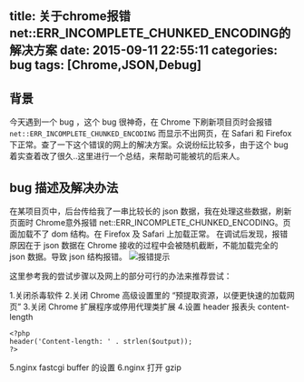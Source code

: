 title: 关于chrome报错net::ERR_INCOMPLETE_CHUNKED_ENCODING的解决方案
date: 2015-09-11 22:55:11
categories: bug
tags: [Chrome,JSON,Debug]
---

## 背景
今天遇到一个 bug ，这个 bug 很神奇，在 Chrome 下刷新项目页时会报错 `net::ERR_INCOMPLETE_CHUNKED_ENCODING` 而显示不出网页，在 Safari 和 Firefox 下正常。查了一下这个错误的网上的解决方案。众说纷纭比较多，由于这个 bug 着实查着改了很久..这里进行一个总结，来帮助可能被坑的后来人。
## bug 描述及解决办法
在某项目页中，后台传给我了一串比较长的 json 数据，我在处理这些数据，刷新页面时 Chrome意外报错 net::ERR_INCOMPLETE_CHUNKED_ENCODING。页面加载不了 dom 结构。在 Firefox 及 Safari 上加载正常。
在调试后发现，报错原因在于 json 数据在 Chrome 接收的过程中会被随机截断，不能加载完全的 json 数据。导致 json 结构报错。
![报错提示](http://qcyoung.qiniudn.com/qcyoung/关于chrome报错netERR_INCOMPLETE_CHUNKED_ENCODING的解决方案/chromeERR_INCOMPLETE_CHUNKED_ENCODING.png)

这里参考我的尝试步骤以及网上的部分可行的办法来推荐尝试：

1.关闭杀毒软件
2.关闭 Chrome 高级设置里的 “预提取资源，以便更快速的加载网页”
3.关闭 Chrome 扩展程序或停用代理类扩展
4.设置 header 报表头 content-length

	<?php
	header('Content-length: ' . strlen($output));
	?>
5.nginx fastcgi buffer 的设置
6.nginx 打开 gzip

